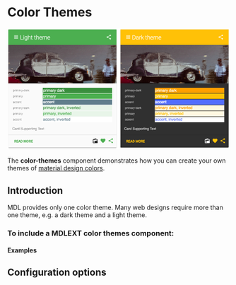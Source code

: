 # Color Themes
![Color Themes](../../etc/palette.png)

The **color-themes** component demonstrates how you can create your own themes of [material design colors](https://www.google.com/design/spec/style/color.html).

## Introduction
MDL provides only one color theme. Many web designs require more than one theme, e.g. a dark theme and a light theme.

### To include a MDLEXT color themes component:

#### Examples

## Configuration options


